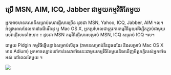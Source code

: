 

<div id="corps">

<h2>ប្រើ MSN, AIM, ICQ, Jabber ជាមួយ​កម្ម​វិធី​តែមួយ​</h2>

អ្នក​អាច​មានគណនីសម្រាប់សេវា​​ផ្ញើសារ​ច្រើន​ ដូច​ជា 
MSN, Yahoo, ICQ, Jabber, AIM ។ល។ អំឡុង​ពេល​ដែល​ការ​ដំណើរ​វីនដូ ឬ​ Mac OS X, 
អ្នក​ប្រហែល​ជា​ត្រូវការ​កម្មវិធី​មួយ​ដើម្បី​តភ្ជាប់​ជា​មួយ​សេវា​ផ្ញើ​សារ​ទាំង​នោះ​ ៖​ ដូច​ជា MSN 
កម្មវិធី​ផ្ញើសារ​​សម្រាប់​ MSN, ICQ សម្រាប់​ ICQ ។ល។

ជាមួយ​ Pidgin កម្មវិធី​ផ្ញើ​បន្ទាន់​សម្រាប់​លីនុច (វា​មាន​សម្រាប់​វីនដូ​​ផងដែរ និង​សម្រាប់​ Mac OS X មាន Adium)
​អ្នក​អាច​តភ្ជាប់​ទៅ​កាន់​សេវា​ទាំង​នេះ​​​​ជា​មួយ​កម្មវិធីតែមួយ​​ និង​ឃើញ​មិត្តភក្តិរបស់​អ្នកទាំងអស់
នៅ​ពេល​តែ​មួយ​ ។

<img src="Images/gaim_im_services.png" />

</div>  
